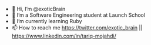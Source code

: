 - 👋 Hi, I’m @exoticBrain
- 👀 I’m a Software Engineering student at Launch School
- 🌱 I’m currently learning Ruby
- 📫 How to reach me https://twitter.com/exotic_brain || https://www.linkedin.com/in/tariq-mojahdi/

